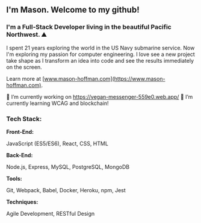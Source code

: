 <!-- ![githubheader](https://user-images.githubusercontent.com/65035613/123014979-98f0e500-d384-11eb-94d4-eac9c4edec53.png) -->


## I'm Mason. Welcome to my github!

### I'm a Full-Stack Developer living in the beautiful Pacific Northwest. ⛰

I spent 21 years exploring the world in the US Navy submarine service. Now I'm exploring my passion for computer engineering. I love see a new project take shape as I transform an idea into code and see the results immediately on the screen.  

Learn more at [www.mason-hoffman.com](https://www.mason-hoffman.com).

🔭 I’m currently working on https://vegan-messenger-559e0.web.app/ 
🌱 I’m currently learning WCAG and blockchain! 

### Tech Stack:

**Front-End:**

JavaScript (ES5/ES6), React, CSS, HTML

**Back-End:**

Node.js, Express, MySQL, PostgreSQL, MongoDB

**Tools:**

Git, Webpack, Babel, Docker, Heroku, npm, Jest

**Techniques:**

Agile Development, RESTful Design

<!--
**earthlymeg/earthlymeg** is a ✨ _special_ ✨ repository because its `README.md` (this file) appears on your GitHub profile.

Here are some ideas to get you started:

- 🔭 I’m currently working on ...
- 🌱 I’m currently learning ...![me](https://user-images.githubusercontent.com/65035613/123011410-8aeb9600-d37d-11eb-93cf-f6769fbb8e15.jpg)

- 👯 I’m looking to collaborate on ...
- 🤔 I’m looking for help with ...
- 💬 Ask me about ...
- 📫 How to reach me: ...
- 😄 Pronouns: ...
- ⚡ Fun fact: ...
-->
